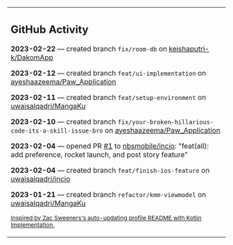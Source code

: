 <table><tr><td valign="top" width="100%">    

## GitHub Activity

**2023-02-22** — created branch `fix/room-db` on [keishaputri-k/DakomApp](https://github.com/keishaputri-k/DakomApp)

**2023-02-12** — created branch `feat/ui-implementation` on [ayeshaazeema/Paw_Application](https://github.com/ayeshaazeema/Paw_Application)

**2023-02-11** — created branch `feat/setup-environment` on [uwaisalqadri/MangaKu](https://github.com/uwaisalqadri/MangaKu)

**2023-02-10** — created branch `fix/your-broken-hillarious-code-its-a-skill-issue-bro` on [ayeshaazeema/Paw_Application](https://github.com/ayeshaazeema/Paw_Application)

**2023-02-04** — opened PR [#1](https://github.com/nbsmobile/incio/pull/1) to [nbsmobile/incio](https://github.com/nbsmobile/incio): "feat(all): add preference, rocket launch, and post story feature"

**2023-02-04** — created branch `feat/finish-ios-feature` on [uwaisalqadri/incio](https://github.com/uwaisalqadri/incio)

**2023-01-21** — created branch `refactor/kmm-viewmodel` on [uwaisalqadri/MangaKu](https://github.com/uwaisalqadri/MangaKu)
                
<sub><a href="https://github.com/ZacSweers/ZacSweers/">Inspired by Zac Sweeners's auto-updating profile README with Kotlin Implementation.</a></sub>
        